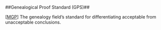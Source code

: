##Genealogical Proof Standard (GPS)##

\[[MGP](SOURCES.md#MGP)\] The genealogy field’s standard for differentiating 	acceptable from unacceptable conclusions.
